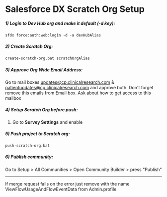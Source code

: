 # Salesforce DX Scratch Org Setup 

##### 1) Login to Dev Hub org and make it default (-d key):

   ```
   sfdx force:auth:web:login -d -a devHubAlias
   ```

##### 2) Create Scratch Org:

   ```sh
   create-scratch-org.bat scratchOrgAlias
   ```

##### 3) Approve Org Wide Email Address:

   Go to mail boxes updates@cp.clinicalresearch.com & patientupdates@cp.clinicalresearch.com and approve both. Don't forget remove this emails from Email box. Ask about how to get access to this mailbox
    
##### 4) Setup Scratch Org before push:

   1. Go to **Survey Settings** and enable 
   
##### 5) Push project to Scratch org:

   ```sh
   push-scratch-org.bat
   ```

##### 6) Publish community:

   Go to Setup > All Communities > Open Community Builder > press "Publish"
  
----------------------------------------------------------------------------------
If merge request fails on the error 
just remove <userPermission> with the name ViewFlowUsageAndFlowEventData from Admin.profile
